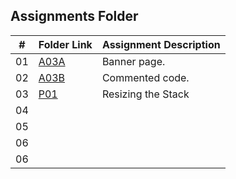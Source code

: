 ##  Assignments Folder

|   #   | Folder Link            | Assignment Description |
| :---: | ---------------------- | ---------------------- |
|  01   | [A03A](A03A/README.md) | Banner page.           |
|  02   | [A03B](A03B/README.md) | Commented code.        |
|  03   | [P01](P01/README.md)   | Resizing the Stack     |
|  04   |                        |                        |
|  05   |                        |                        |
|  06   |                        |                        |
|  06   |                        |                        |